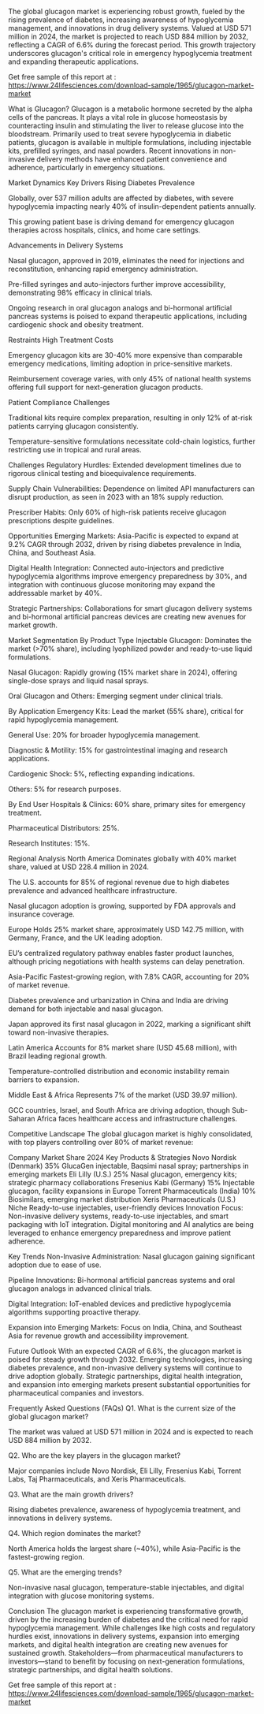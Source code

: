 The global glucagon market is experiencing robust growth, fueled by the rising prevalence of diabetes, increasing awareness of hypoglycemia management, and innovations in drug delivery systems. Valued at USD 571 million in 2024, the market is projected to reach USD 884 million by 2032, reflecting a CAGR of 6.6% during the forecast period. This growth trajectory underscores glucagon's critical role in emergency hypoglycemia treatment and expanding therapeutic applications.

Get free sample of this report at : https://www.24lifesciences.com/download-sample/1965/glucagon-market-market
 

What is Glucagon?
Glucagon is a metabolic hormone secreted by the alpha cells of the pancreas. It plays a vital role in glucose homeostasis by counteracting insulin and stimulating the liver to release glucose into the bloodstream. Primarily used to treat severe hypoglycemia in diabetic patients, glucagon is available in multiple formulations, including injectable kits, prefilled syringes, and nasal powders. Recent innovations in non-invasive delivery methods have enhanced patient convenience and adherence, particularly in emergency situations.

Market Dynamics
Key Drivers
Rising Diabetes Prevalence

Globally, over 537 million adults are affected by diabetes, with severe hypoglycemia impacting nearly 40% of insulin-dependent patients annually.

This growing patient base is driving demand for emergency glucagon therapies across hospitals, clinics, and home care settings.

Advancements in Delivery Systems

Nasal glucagon, approved in 2019, eliminates the need for injections and reconstitution, enhancing rapid emergency administration.

Pre-filled syringes and auto-injectors further improve accessibility, demonstrating 98% efficacy in clinical trials.

Ongoing research in oral glucagon analogs and bi-hormonal artificial pancreas systems is poised to expand therapeutic applications, including cardiogenic shock and obesity treatment.

Restraints
High Treatment Costs

Emergency glucagon kits are 30-40% more expensive than comparable emergency medications, limiting adoption in price-sensitive markets.

Reimbursement coverage varies, with only 45% of national health systems offering full support for next-generation glucagon products.

Patient Compliance Challenges

Traditional kits require complex preparation, resulting in only 12% of at-risk patients carrying glucagon consistently.

Temperature-sensitive formulations necessitate cold-chain logistics, further restricting use in tropical and rural areas.

Challenges
Regulatory Hurdles: Extended development timelines due to rigorous clinical testing and bioequivalence requirements.

Supply Chain Vulnerabilities: Dependence on limited API manufacturers can disrupt production, as seen in 2023 with an 18% supply reduction.

Prescriber Habits: Only 60% of high-risk patients receive glucagon prescriptions despite guidelines.

Opportunities
Emerging Markets: Asia-Pacific is expected to expand at 9.2% CAGR through 2032, driven by rising diabetes prevalence in India, China, and Southeast Asia.

Digital Health Integration: Connected auto-injectors and predictive hypoglycemia algorithms improve emergency preparedness by 30%, and integration with continuous glucose monitoring may expand the addressable market by 40%.

Strategic Partnerships: Collaborations for smart glucagon delivery systems and bi-hormonal artificial pancreas devices are creating new avenues for market growth.

Market Segmentation
By Product Type
Injectable Glucagon: Dominates the market (>70% share), including lyophilized powder and ready-to-use liquid formulations.

Nasal Glucagon: Rapidly growing (15% market share in 2024), offering single-dose sprays and liquid nasal sprays.

Oral Glucagon and Others: Emerging segment under clinical trials.

By Application
Emergency Kits: Lead the market (55% share), critical for rapid hypoglycemia management.

General Use: 20% for broader hypoglycemia management.

Diagnostic & Motility: 15% for gastrointestinal imaging and research applications.

Cardiogenic Shock: 5%, reflecting expanding indications.

Others: 5% for research purposes.

By End User
Hospitals & Clinics: 60% share, primary sites for emergency treatment.

Pharmaceutical Distributors: 25%.

Research Institutes: 15%.

Regional Analysis
North America
Dominates globally with 40% market share, valued at USD 228.4 million in 2024.

The U.S. accounts for 85% of regional revenue due to high diabetes prevalence and advanced healthcare infrastructure.

Nasal glucagon adoption is growing, supported by FDA approvals and insurance coverage.

Europe
Holds 25% market share, approximately USD 142.75 million, with Germany, France, and the UK leading adoption.

EU’s centralized regulatory pathway enables faster product launches, although pricing negotiations with health systems can delay penetration.

Asia-Pacific
Fastest-growing region, with 7.8% CAGR, accounting for 20% of market revenue.

Diabetes prevalence and urbanization in China and India are driving demand for both injectable and nasal glucagon.

Japan approved its first nasal glucagon in 2022, marking a significant shift toward non-invasive therapies.

Latin America
Accounts for 8% market share (USD 45.68 million), with Brazil leading regional growth.

Temperature-controlled distribution and economic instability remain barriers to expansion.

Middle East & Africa
Represents 7% of the market (USD 39.97 million).

GCC countries, Israel, and South Africa are driving adoption, though Sub-Saharan Africa faces healthcare access and infrastructure challenges.

Competitive Landscape
The global glucagon market is highly consolidated, with top players controlling over 80% of market revenue:

Company	Market Share 2024	Key Products & Strategies
Novo Nordisk (Denmark)	35%	GlucaGen injectable, Baqsimi nasal spray; partnerships in emerging markets
Eli Lilly (U.S.)	25%	Nasal glucagon, emergency kits; strategic pharmacy collaborations
Fresenius Kabi (Germany)	15%	Injectable glucagon, facility expansions in Europe
Torrent Pharmaceuticals (India)	10%	Biosimilars, emerging market distribution
Xeris Pharmaceuticals (U.S.)	Niche	Ready-to-use injectables, user-friendly devices
Innovation Focus: Non-invasive delivery systems, ready-to-use injectables, and smart packaging with IoT integration. Digital monitoring and AI analytics are being leveraged to enhance emergency preparedness and improve patient adherence.

Key Trends
Non-Invasive Administration: Nasal glucagon gaining significant adoption due to ease of use.

Pipeline Innovations: Bi-hormonal artificial pancreas systems and oral glucagon analogs in advanced clinical trials.

Digital Integration: IoT-enabled devices and predictive hypoglycemia algorithms supporting proactive therapy.

Expansion into Emerging Markets: Focus on India, China, and Southeast Asia for revenue growth and accessibility improvement.

Future Outlook
With an expected CAGR of 6.6%, the glucagon market is poised for steady growth through 2032. Emerging technologies, increasing diabetes prevalence, and non-invasive delivery systems will continue to drive adoption globally. Strategic partnerships, digital health integration, and expansion into emerging markets present substantial opportunities for pharmaceutical companies and investors.

Frequently Asked Questions (FAQs)
Q1. What is the current size of the global glucagon market?

The market was valued at USD 571 million in 2024 and is expected to reach USD 884 million by 2032.

Q2. Who are the key players in the glucagon market?

Major companies include Novo Nordisk, Eli Lilly, Fresenius Kabi, Torrent Labs, Taj Pharmaceuticals, and Xeris Pharmaceuticals.

Q3. What are the main growth drivers?

Rising diabetes prevalence, awareness of hypoglycemia treatment, and innovations in delivery systems.

Q4. Which region dominates the market?

North America holds the largest share (~40%), while Asia-Pacific is the fastest-growing region.

Q5. What are the emerging trends?

Non-invasive nasal glucagon, temperature-stable injectables, and digital integration with glucose monitoring systems.

Conclusion
The glucagon market is experiencing transformative growth, driven by the increasing burden of diabetes and the critical need for rapid hypoglycemia management. While challenges like high costs and regulatory hurdles exist, innovations in delivery systems, expansion into emerging markets, and digital health integration are creating new avenues for sustained growth. Stakeholders—from pharmaceutical manufacturers to investors—stand to benefit by focusing on next-generation formulations, strategic partnerships, and digital health solutions.

Get free sample of this report at : https://www.24lifesciences.com/download-sample/1965/glucagon-market-market

